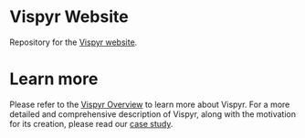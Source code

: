 # Vispyr Website
Repository for the [Vispyr website](https://vispyr.com).

# Learn more
Please refer to the [Vispyr Overview](https://github.com/Vispyr) to learn more about Vispyr.
For a more detailed and comprehensive description of Vispyr, along with the motivation for its creation, please read our [case study](https://vispyr.com "Go to Case Study").
